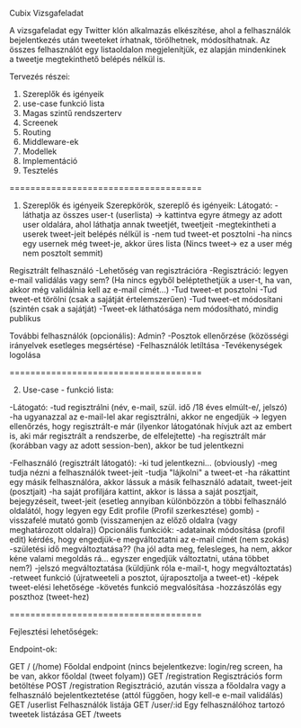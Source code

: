 Cubix Vizsgafeladat

A vizsgafeladat egy Twitter klón alkalmazás elkészítése, ahol a
felhasználók bejelentkezés után tweeteket írhatnak, törölhetnek,
módosíthatnak.
Az összes felhasználót egy listaoldalon megjelenítjük, ez alapján
mindenkinek a tweetje megtekinthető belépés nélkül is.

Tervezés részei:
1. Szereplők és igényeik
2. use-case funkció lista
3. Magas szintű rendszerterv
4. Screenek
5. Routing
6. Middleware-ek
7. Modellek
8. Implementáció
9. Tesztelés

=====================================

1. Szereplők és igényeik
Szerepkörök, szereplő és igényeik:
Látogató:
    -láthatja az összes user-t (userlista) -> kattintva egyre átmegy az adott user oldalára, ahol láthatja annak tweetjét, tweetjeit
    -megtekintheti a userek tweet-jeit belépés nélkül is
    -nem tud tweet-et posztolni
    -ha nincs egy usernek még tweet-je, akkor üres lista (Nincs tweet-> ez a user még nem posztolt semmit)

Regisztrált felhasználó
    -Lehetőség van regisztrációra
    -Regisztráció: legyen e-mail validálás vagy sem? (Ha nincs egyből beléptethetjük a user-t, ha van, akkor még validálnia kell az e-mail címét...)
    -Tud tweet-et posztolni
    -Tud tweet-et törölni (csak a sajátját értelemszerűen)
    -Tud tweet-et módosítani (szintén csak a sajátját)
    -Tweet-ek láthatósága nem módosítható, mindig publikus

További felhasználók (opcionális):
Admin?
    -Posztok ellenőrzése (közösségi irányelvek esetleges megsértése)
    -Felhasználók letíltása
    -Tevékenységek logolása

=====================================

2. Use-case - funkció lista:

-Látogató:
    -tud regisztrálni (név, e-mail, szül. idő /18 éves elmúlt-e/,
     jelszó)
    -ha ugyanazzal az e-mail-lel akar regisztrálni, akkor ne engedjük -> legyen ellenőrzés, hogy regisztrált-e már (ilyenkor látogatónak hívjuk azt az embert is, aki már regisztrált a rendszerbe, de elfelejtette)
    -ha regisztrált már (korábban vagy az adott session-ben), akkor be tud jelentkezni

-Felhasználó (regisztrált látogató):
    -ki tud jelentkezni... (obviously)
    -meg tudja nézni a felhasználók tweet-jeit
    -tudja "lájkolni" a tweet-et
    -ha rákattint egy másik felhasználóra, akkor lássuk a másik felhasználó adatait, tweet-jeit (posztjait)
    -ha saját profiljára kattint, akkor is lássa a saját posztjait, bejegyzéseit, tweet-jeit (esetleg annyiban különbözzön a többi felhasználó oldalától, hogy legyen egy Edit profile (Profil szerkesztése) gomb)
    -visszafelé mutató gomb (visszamenjen az előző oldalra (vagy meghatározott oldalra))
    Opcionális funkciók:
        -adatainak módosítása (profil edit) kérdés, hogy engedjük-e  megváltoztatni az e-mail címét (nem szokás)
        -születési idő megváltoztatása?? (ha jól adta meg, felesleges, ha nem, akkor kéne valami megoldás rá... egyszer engedjük változtatni, utána többet nem?)
        -jelszó megváltoztatása (küldjünk róla e-mail-t, hogy megváltoztatás)
        -retweet funkció (újratweeteli a posztot, újraposztolja a tweet-et)
        -képek tweet-elési lehetősége
        -követés funkció megvalósítása
        -hozzászólás egy poszthoz (tweet-hez)

=====================================

Fejlesztési lehetőségek:



Endpoint-ok:

GET / (/home)		Főoldal endpoint (nincs bejelentkezve: login/reg screen, ha be van, akkor főoldal (tweet folyam))
GET /registration   Regisztrációs form betöltése
POST /registration  Regisztráció, azután vissza a főoldalra vagy a felhasználó bejelentkeztetése (attól függően, hogy kell-e e-mail validálás)
GET /userlist       Felhasználók listája
GET /user/:id       Egy felhasználóhoz tartozó tweetek listázása
GET /tweets
